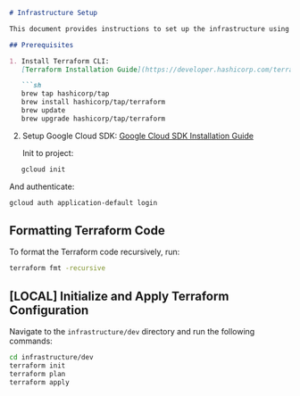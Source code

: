 ```markdown
# Infrastructure Setup

This document provides instructions to set up the infrastructure using Terraform and Google Cloud SDK.

## Prerequisites

1. Install Terraform CLI:
   [Terraform Installation Guide](https://developer.hashicorp.com/terraform/tutorials/gcp-get-started/install-cli)

   ```sh
   brew tap hashicorp/tap
   brew install hashicorp/tap/terraform
   brew update
   brew upgrade hashicorp/tap/terraform
   ```

2. Setup Google Cloud SDK:
   [Google Cloud SDK Installation Guide](https://cloud.google.com/sdk/docs/install)

   Init to project:
 ```sh
    gcloud init  
   ```
   And authenticate:
   ```sh
   gcloud auth application-default login
   ```

## Formatting Terraform Code

To format the Terraform code recursively, run:

```sh
terraform fmt -recursive
```

## [LOCAL] Initialize and Apply Terraform Configuration 

Navigate to the `infrastructure/dev` directory and run the following commands:

```sh
cd infrastructure/dev
terraform init
terraform plan
terraform apply
```
